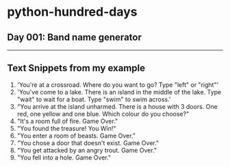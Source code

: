 # python-hundred-days

## Day 001: Band name generator

---

## Text Snippets from my example
1. 'You're at a crossroad. Where do you want to go? Type "left" or "right"'
2. 'You've come to a lake. There is an island in the middle of the lake. Type "wait" to wait for a boat. Type "swim" to swim across.'
3. "You arrive at the island unharmed. There is a house with 3 doors. One red, one yellow and one blue. Which colour do you choose?"
4. "It's a room full of fire. Game Over."
5. "You found the treasure! You Win!"
6. "You enter a room of beasts. Game Over."
7. "You chose a door that doesn't exist. Game Over."
8. "You get attacked by an angry trout. Game Over."
9. "You fell into a hole. Game Over."